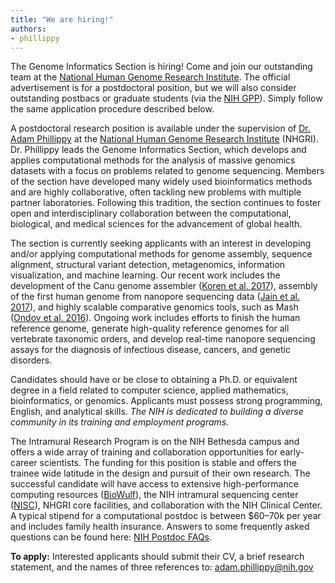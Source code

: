 ```yaml
---
title: "We are hiring!"
authors:
- phillippy
---
```

The Genome Informatics Section is hiring! Come and join our outstanding team at the [National Human Genome Research Institute](https://genome.gov/dir). The official advertisement is for a postdoctoral position, but we will also consider outstanding postbacs or graduate students (via the [NIH GPP](https://www.training.nih.gov/programs/gpp)). Simply follow the same application procedure described below.

<!--excerpt-->

A postdoctoral research position is available under the supervision of [Dr. Adam Phillippy](https://genome.gov/staff/phillippy) at the [National Human Genome Research Institute](https://www.genome.gov/dir/) (NHGRI). Dr. Phillippy leads the Genome Informatics Section, which develops and applies computational methods for the analysis of massive genomics datasets with a focus on problems related to genome sequencing. Members of the section have developed many widely used bioinformatics methods and are highly collaborative, often tackling new problems with multiple partner laboratories. Following this tradition, the section continues to foster open and interdisciplinary collaboration between the computational, biological, and medical sciences for the advancement of global health.

The section is currently seeking applicants with an interest in developing and/or applying computational methods for genome assembly, sequence alignment, structural variant detection, metagenomics, information visualization, and machine learning. Our recent work includes the development of the Canu genome assembler ([Koren et al. 2017](https://doi.org/10.1101/gr.215087.116)), assembly of the first human genome from nanopore sequencing data ([Jain et al. 2017](https://doi.org/10.1101/128835)), and highly scalable comparative genomics tools, such as Mash ([Ondov et al. 2016](https://dx.doi.org/10.1186/s13059-016-0997-x)). Ongoing work includes efforts to finish the human reference genome, generate high-quality reference genomes for all vertebrate taxonomic orders, and develop real-time nanopore sequencing assays for the diagnosis of infectious disease, cancers, and genetic disorders.

Candidates should have or be close to obtaining a Ph.D. or equivalent degree in a field related to computer science, applied mathematics, bioinformatics, or genomics. Applicants must possess strong programming, English, and analytical skills. *The NIH is dedicated to building a diverse community in its training and employment programs.*

The Intramural Research Program is on the NIH Bethesda campus and offers a wide array of training and collaboration opportunities for early-career scientists. The funding for this position is stable and offers the trainee wide latitude in the design and pursuit of their own research. The successful candidate will have access to extensive high-performance computing resources ([BioWulf](https://hpc.nih.gov/)), the NIH intramural sequencing center ([NISC](https://www.nisc.nih.gov/)), NHGRI core facilities, and collaboration with the NIH Clinical Center. A typical stipend for a computational postdoc is between $60–70k per year and includes family health insurance. Answers to some frequently asked questions can be found here: [NIH Postdoc FAQs](https://www.training.nih.gov/resources/faqs/postdoc_irp).

**To apply:** Interested applicants should submit their CV, a brief research statement, and the names of three references to: adam.phillippy@nih.gov

